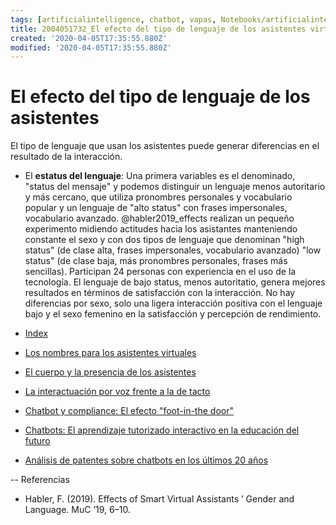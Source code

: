 ```yaml
---
tags: [artificialintelligence, chatbot, vapas, Notebooks/artificialintelligence, virtualagents, genero]
title: 2004051732_El efecto del tipo de lenguaje de los asistentes virtuales
created: '2020-04-05T17:35:55.880Z'
modified: '2020-04-05T17:35:55.880Z'
---
```


# El efecto del tipo de lenguaje de los asistentes

El tipo de lenguaje que usan los asistentes puede generar diferencias en el resultado de la interacción.

- El **estatus del lenguaje**: Una primera variables es el denominado, "status del mensaje" y podemos distinguir un lenguaje menos autoritario y más cercano, que utiliza pronombres personales y vocabulario popular y un lenguaje de "alto status" con frases impersonales, vocabulario avanzado. @habler2019_effects realizan un pequeño experimento midiendo actitudes hacia los asistantes manteniendo constante el sexo y con dos tipos de lenguaje que denominan "high status" (de clase alta, frases impersonales, vocabulario avanzado) "low status" (de clase baja, más pronombres personales, frases más sencillas). Participan 24 personas con experiencia en el uso de la tecnología. El lenguaje de bajo status, menos autoritatio, genera mejores resultados en términos de satisfacción con la interacción. No hay diferencias por sexo, solo una ligera interacción positiva con el lenguaje bajo y el sexo femenino en la satisfacción y percepción de rendimiento. 

- [Index](_2003101705_index.md)
- [Los nombres para los asistentes virtuales](2004030718_nombresasistentesvirtuales.md)
- [El cuerpo y la presencia de los asistentes](2004040921_cuerpo_presencia_fisica_asistentes_virtuales.md)
- [La interactuación por voz frente a la de tacto](2004051647_effect_voice_interactions.md)
- [Chatbot y compliance: El efecto "foot-in-the door"](2003241149_chatbots_footinthedoor_y_compliance.md)
- [Chatbots: El aprendizaje tutorizado interactivo en la educación del futuro](2003101700_aprendizaje_interactivo_educacion_futuro.md)
- [Análisis de patentes sobre chatbots en los últimos 20 años](2003250911_analisistextopatentesparachatbots.md)

--
Referencias

- Habler, F. (2019). Effects of Smart Virtual Assistants ’ Gender and Language. MuC ’19, 6–10.